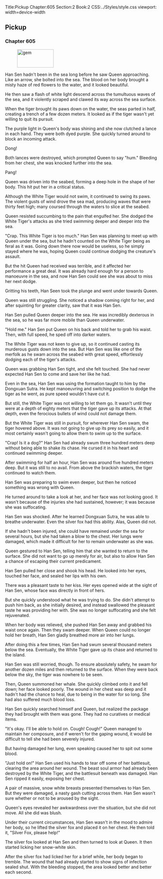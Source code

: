 Title:Pickup 
Chapter:605 
Section:2 
Book:2 
CSS:../Styles/style.css 
viewport: width=device-width
  
## Pickup
### Chapter 605
  
<figure>
	<img src="../Images/gem.gif" alt="gem" id="gem" width="120" height="60" />
</figure>
  

  
Han Sen hadn't been in the sea long before he saw Queen approaching. Like an arrow, she bolted into the sea. The blood on her body brought a misty haze of red flowers to the water, and it looked beautiful.

He then saw a flash of white light descend across the tumultuous waves of the sea, and it violently scraped and clawed its way across the sea surface.

When the tiger brought its paws down on the water, the seas parted in half, creating a trench of a few dozen meters. It looked as if the tiger wasn't yet willing to quit its pursuit.

The purple light in Queen's body was shining and she now clutched a lance in each hand. They were both dyed purple. She quickly turned around to block an incoming attack.

Dong!

Both lances were destroyed, which prompted Queen to say "hum." Bleeding from her chest, she was knocked further into the sea.

Pang!

Queen was driven into the seabed, forming a deep hole in the shape of her body. This hit put her in a critical status.

Although the White Tiger would not swim, it continued to swing its paws. The violent gusts of wind drove the sea mad, producing waves that were thirty feet high; many coursed through the waters to slice at the seabed.

Queen resisted succumbing to the pain that engulfed her. She dodged the White Tiger's attacks as she tried swimming deeper and deeper into the sea.

"Crap. This White Tiger is too much." Han Sen was planning to meet up with Queen under the sea, but he hadn't counted on the White Tiger being as feral as it was. Going down there now would be useless, so he simply stayed where he was, hoping Queen could continue dodging the creature's assault.

But the hit Queen had received was terrible, and it affected her performance a great deal. It was already hard enough for a person to manoeuvre in the sea, and now Han Sen could see she was about to miss her next dodge.

Gritting his teeth, Han Seen took the plunge and went under towards Queen.

Queen was still struggling. She noticed a shadow coming right for her, and after squinting for greater clarity, saw that it was Han Sen.

Han Sen pulled Queen deeper into the sea. He was incredibly dexterous in the sea, so he was far more mobile than Queen underwater.

"Hold me." Han Sen put Queen on his back and told her to grab his waist. Then, with full speed, he sped off into darker waters.

The White Tiger was not keen to give up, so it continued casting its murderous gusts down into the sea. But Han Sen was like one of the merfolk as he swam across the seabed with great speed, effortlessly dodging each of the tiger's attacks.

Queen was grabbing Han Sen tight, and she felt touched. She had never expected Han Sen to come and save her like he had.

Even in the sea, Han Sen was using the formation taught to him by the Dongxuan Sutra. He kept manoeuvring and switching position to dodge the tiger as he went, as pure speed wouldn't have cut it.

But still, the White Tiger was not willing to let them go. It wasn't until they were at a depth of eighty meters that the tiger gave up its attacks. At that depth, even the ferocious bullets of wind could not damage them.

But the White Tiger was still in pursuit, for wherever Han Sen swam, the tiger hovered above. It was not going to give up its prey so easily, and it most certainly wasn't going to allow them to swim up to the surface.

"Crap! Is it a dog?" Han Sen had already swum three hundred meters deep without being able to shake its chase. He cursed it in his heart and continued swimming deeper.

After swimming for half an hour, Han Sen was around five hundred meters deep. But it was still to no avail. From above the brackish waters, the tiger continued to watch them.

Han Sen was preparing to swim even deeper, but then he noticed something was wrong with Queen.

He turned around to take a look at her, and her face was not looking good. It wasn't because of the injuries she had sustained, however; it was because she was suffocating.

Han Sen was shocked. After he learned Dongxuan Sutra, he was able to breathe underwater. Even the silver fox had this ability. Alas, Queen did not.

If she hadn't been injured, she could have remained under the sea for several hours, but she had taken a blow to the chest. Her lungs were damaged, which made it difficult for her to remain underwater as she was.

Queen gestured to Han Sen, telling him that she wanted to return to the surface. She did not want to go up merely for air, but also to allow Han Sen a chance of escaping their current predicament.

Han Sen pulled her close and shook his head. He looked into her eyes, touched her face, and sealed her lips with his own.

There was a pleasant taste to her kiss. Her eyes opened wide at the sight of Han Sen, whose face was directly in front of hers.

But she quickly understood what he was trying to do. She didn't attempt to push him back, as she initially desired, and instead swallowed the pleasant taste he was providing her with. She was no longer suffocating and she felt rejuvenated.

When her body was relieved, she pushed Han Sen away and grabbed his waist once again. Then they swam deeper. When Queen could no longer hold her breath, Han Sen gladly breathed more air into her lungs.

After doing this a few times, Han Sen had swum several thousand meters below the sea. Eventually, the White Tiger gave up its chase and returned to the island.

Han Sen was still worried, though. To ensure absolutely safety, he swam for another dozen miles and then returned to the surface. When they were back below the sky, the tiger was nowhere to be seen.

Then, Queen summoned her whale. She quickly climbed onto it and fell down; her face looked poorly. The wound in her chest was deep and it hadn't had the chance to heal, due to being in the water for so long. She had also suffered much blood loss.

Han Sen quickly searched himself and Queen, but realized the package they had brought with them was gone. They had no curatives or medical items.

"It's okay. I'll be able to hold on. Cough! Cough!" Queen managed to maintain her composure, and if weren't for the gaping wound, it would be difficult to tell she had been severely injured.

But having damaged her lung, even speaking caused her to spit out some blood.

"Just hold on!" Han Sen used his hands to tear off some of her battlesuit, clearing the area around her wound. The beast soul armor had already been destroyed by the White Tiger, and the battlesuit beneath was damaged. Han Sen ripped it easily, exposing her chest.

A pair of massive, snow white breasts presented themselves to Han Sen. But they were damaged, a nasty gash cutting across them. Han Sen wasn't sure whether or not to be aroused by the sight.

Queen's eyes revealed her awkwardness over the situation, but she did not move. All she did was blush.

Under their current circumstances, Han Sen wasn't in the mood to admire her body, so he lifted the silver fox and placed it on her chest. He then told it, "Silver Fox, please help!"

The silver fox looked at Han Sen and then turned to look at Queen. It then started licking her snow-white skin.

After the silver fox had licked her for a brief while, her body began to tremble. The wound that had already started to show signs of infection sealed shut. With the bleeding stopped, the area looked better and better each second.